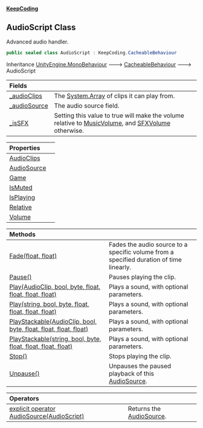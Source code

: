 #### [KeepCoding](index.md 'index')
### [](.md '')
## AudioScript Class
Advanced audio handler.   
```csharp
public sealed class AudioScript : KeepCoding.CacheableBehaviour
```

Inheritance [UnityEngine.MonoBehaviour](https://docs.microsoft.com/en-us/dotnet/api/UnityEngine.MonoBehaviour 'UnityEngine.MonoBehaviour') &#129106; [CacheableBehaviour](KeepCoding_CacheableBehaviour.md 'KeepCoding.CacheableBehaviour') &#129106; AudioScript  

| Fields | |
| :--- | :--- |
| [_audioClips](global__AudioScript__audioClips.md 'global::AudioScript._audioClips') | The [System.Array](https://docs.microsoft.com/en-us/dotnet/api/System.Array 'System.Array') of clips it can play from.<br/> |
| [_audioSource](global__AudioScript__audioSource.md 'global::AudioScript._audioSource') | The audio source field.<br/> |
| [_isSFX](global__AudioScript__isSFX.md 'global::AudioScript._isSFX') | Setting this value to true will make the volume relative to [MusicVolume](KeepCoding_Game_PlayerSettings_MusicVolume.md 'KeepCoding.Game.PlayerSettings.MusicVolume'), and [SFXVolume](KeepCoding_Game_PlayerSettings_SFXVolume.md 'KeepCoding.Game.PlayerSettings.SFXVolume') otherwise.<br/> |

| Properties | |
| :--- | :--- |
| [AudioClips](global__AudioScript_AudioClips.md 'global::AudioScript.AudioClips') |  |
| [AudioSource](global__AudioScript_AudioSource.md 'global::AudioScript.AudioSource') |  |
| [Game](global__AudioScript_Game.md 'global::AudioScript.Game') |  |
| [IsMuted](global__AudioScript_IsMuted.md 'global::AudioScript.IsMuted') |  |
| [IsPlaying](global__AudioScript_IsPlaying.md 'global::AudioScript.IsPlaying') |  |
| [Relative](global__AudioScript_Relative.md 'global::AudioScript.Relative') |  |
| [Volume](global__AudioScript_Volume.md 'global::AudioScript.Volume') |  |

| Methods | |
| :--- | :--- |
| [Fade(float, float)](global__AudioScript_Fade(float_float).md 'global::AudioScript.Fade(float, float)') | Fades the audio source to a specific volume from a specified duration of time linearly.<br/> |
| [Pause()](global__AudioScript_Pause().md 'global::AudioScript.Pause()') | Pauses playing the clip.<br/> |
| [Play(AudioClip, bool, byte, float, float, float, float)](global__AudioScript_Play(AudioClip_bool_byte_float_float_float_float).md 'global::AudioScript.Play(AudioClip, bool, byte, float, float, float, float)') | Plays a sound, with optional parameters.<br/> |
| [Play(string, bool, byte, float, float, float, float)](global__AudioScript_Play(string_bool_byte_float_float_float_float).md 'global::AudioScript.Play(string, bool, byte, float, float, float, float)') | Plays a sound, with optional parameters.<br/> |
| [PlayStackable(AudioClip, bool, byte, float, float, float, float)](global__AudioScript_PlayStackable(AudioClip_bool_byte_float_float_float_float).md 'global::AudioScript.PlayStackable(AudioClip, bool, byte, float, float, float, float)') | Plays a sound, with optional parameters.<br/> |
| [PlayStackable(string, bool, byte, float, float, float, float)](global__AudioScript_PlayStackable(string_bool_byte_float_float_float_float).md 'global::AudioScript.PlayStackable(string, bool, byte, float, float, float, float)') | Plays a sound, with optional parameters.<br/> |
| [Stop()](global__AudioScript_Stop().md 'global::AudioScript.Stop()') | Stops playing the clip.<br/> |
| [Unpause()](global__AudioScript_Unpause().md 'global::AudioScript.Unpause()') | Unpauses the paused playback of this [AudioSource](global__AudioScript_AudioSource.md 'global::AudioScript.AudioSource').<br/> |

| Operators | |
| :--- | :--- |
| [explicit operator AudioSource(AudioScript)](global__AudioScript_op_ExplicitAudioSource(global__AudioScript).md 'global::AudioScript.op_Explicit AudioSource(global::AudioScript)') | Returns the [AudioSource](global__AudioScript_AudioSource.md 'global::AudioScript.AudioSource').<br/> |

